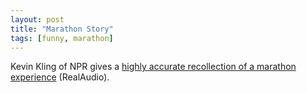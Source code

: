 ```yaml
---
layout: post
title: "Marathon Story"
tags: [funny, marathon]
---
```


Kevin Kling of NPR gives a [highly accurate recollection of a marathon experience](http://www.npr.org/ramarchives/nc6J1101-7.ram) (RealAudio).
